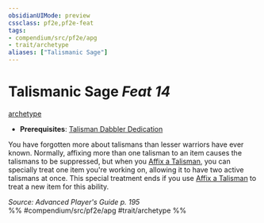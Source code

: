 ```yaml
---
obsidianUIMode: preview
cssclass: pf2e,pf2e-feat
tags:
- compendium/src/pf2e/apg
- trait/archetype
aliases: ["Talismanic Sage"]
---
```

# Talismanic Sage  *Feat 14*  
[archetype](../../Rules/traits/archetype.md)  

- **Prerequisites**: [Talisman Dabbler Dedication](talisman-dabbler-dedication-apg.md)

You have forgotten more about talismans than lesser warriors have ever known. Normally, affixing more than one talisman to an item causes the talismans to be suppressed, but when you [Affix a Talisman](../../Rules/actions/affix-a-talisman.md), you can specially treat one item you're working on, allowing it to have two active talismans at once. This special treatment ends if you use [Affix a Talisman](../../Rules/actions/affix-a-talisman.md) to treat a new item for this ability.

*Source: Advanced Player's Guide p. 195*  
%% #compendium/src/pf2e/apg #trait/archetype %%